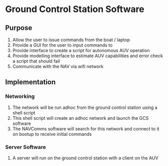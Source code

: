 # Ground Control Station Software

## Purpose
1. Allow the user to issue commands from the boat / laptop
2. Provide a GUI for the user to input commands to
3. Provide interface to create a script for autonomous AUV operation
4. Provide modelling interface to estimate AUV capabilities and error check a script that should fail
5. Communicate with the NAV via wifi network

## Implementation
### Networking
1. The network will be run adhoc from the ground control station using a shell script
2. This shell script will create an adhoc network and launch the GCS software
3. The NAVComms software will search for this network and connect to it on bootup to receive initial commands

### Server Software
1. A server will run on the ground control station with a client on the AUV